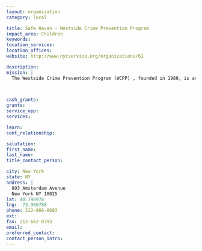 ```yaml
---
layout: organization
category: local

title: Safe Haven - Westside Crime Prevention Program
impact_area: Children
keywords: 
location_services: 
location_offices: 
website: http://www.nycservice.org/organizations/61

description: 
mission: |
  The Westside Crime Prevention Program (WCPP) , founded in 1980, is an independent community based not-for-profit organization that works to keep the Upper West Side of Manhattan safe for everyone who lives, works or goes to school in the neighborhood.

  

cash_grants: 
grants: 
service_opp: 
services: 

learn: 
cont_relationship: 

salutation: 
first_name: 
last_name: 
title_contact_person: 

city: New York
state: NY
address: |
  893 Amsterdam Avenue  
  New York NY 10025
lat: 40.798978
lng: -73.966788
phone: 212-866-8603
ext: 
fax: 212-662-8393
email: 
preferred_contact: 
contact_person_intro: 
---
```

